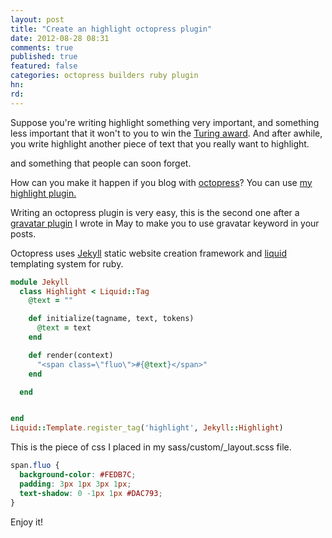 ```yaml
---
layout: post
title: "Create an highlight octopress plugin"
date: 2012-08-28 08:31
comments: true
published: true
featured: false
categories: octopress builders ruby plugin 
hn: 
rd: 
---
```


Suppose you're writing highlight something very important, and something
less important that it won't to you to win the [Turing award](http://en.wikipedia.org/wiki/Turing_Award). 
And after awhile, you write highlight another piece of text that you really want to highlight.

and something that people can soon forget.

How can you make it happen if you blog with [octopress](http://octopress.org/)?
You can use [my highlight plugin.](https://github.com/thesp0nge/octopress_highlight_plugin)

<!-- more -->

Writing an octopress plugin is very easy, this is the second one after a
[gravatar plugin](https://github.com/thesp0nge/octopress_gravatar_plugin) I
wrote in May to make you to use gravatar keyword in your posts.

Octopress uses [Jekyll](https://github.com/mojombo/jekyll) static website
creation framework and [liquid](http://liquidmarkup.org/) templating system for
ruby.

``` ruby Highlight plugin source code
module Jekyll
  class Highlight < Liquid::Tag
    @text = ""

    def initialize(tagname, text, tokens)
      @text = text
    end

    def render(context)
      "<span class=\"fluo\">#{@text}</span>"
    end

  end


end
Liquid::Template.register_tag('highlight', Jekyll::Highlight)
```

This is the piece of css I placed in my sass/custom/_layout.scss file.

``` css
span.fluo {
  background-color: #FEDB7C;
  padding: 3px 1px 3px 1px;
  text-shadow: 0 -1px 1px #DAC793;
}
``` 

Enjoy it!
